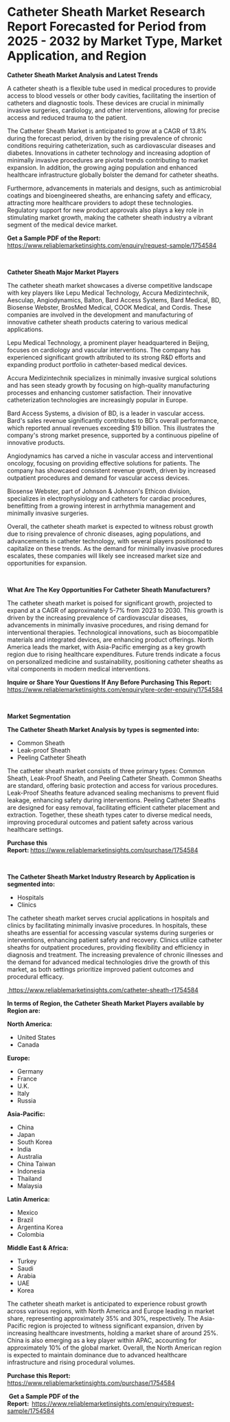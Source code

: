 <p><h1>Catheter Sheath Market Research Report Forecasted for Period from 2025 -  2032 by Market Type, Market Application, and Region</h1></p><p><strong>Catheter Sheath Market Analysis and Latest Trends</strong></p>
<p><p>A catheter sheath is a flexible tube used in medical procedures to provide access to blood vessels or other body cavities, facilitating the insertion of catheters and diagnostic tools. These devices are crucial in minimally invasive surgeries, cardiology, and other interventions, allowing for precise access and reduced trauma to the patient.</p><p>The Catheter Sheath Market is anticipated to grow at a CAGR of 13.8% during the forecast period, driven by the rising prevalence of chronic conditions requiring catheterization, such as cardiovascular diseases and diabetes. Innovations in catheter technology and increasing adoption of minimally invasive procedures are pivotal trends contributing to market expansion. In addition, the growing aging population and enhanced healthcare infrastructure globally bolster the demand for catheter sheaths.</p><p>Furthermore, advancements in materials and designs, such as antimicrobial coatings and bioengineered sheaths, are enhancing safety and efficacy, attracting more healthcare providers to adopt these technologies. Regulatory support for new product approvals also plays a key role in stimulating market growth, making the catheter sheath industry a vibrant segment of the medical device market.</p></p>
<p><strong>Get a Sample PDF of the Report:&nbsp;</strong> <a href="https://www.reliablemarketinsights.com/enquiry/request-sample/1754584?utm_campaign=3571&utm_medium=2&utm_source=Github&utm_content=ia&utm_term=13042025&utm_id=catheter-sheath">https://www.reliablemarketinsights.com/enquiry/request-sample/1754584</a></p>
<p>&nbsp;</p>
<p><strong>Catheter Sheath Major Market Players</strong></p>
<p><p>The catheter sheath market showcases a diverse competitive landscape with key players like Lepu Medical Technology, Accura Medizintechnik, Aesculap, Angiodynamics, Balton, Bard Access Systems, Bard Medical, BD, Biosense Webster, BrosMed Medical, COOK Medical, and Cordis. These companies are involved in the development and manufacturing of innovative catheter sheath products catering to various medical applications.</p><p>Lepu Medical Technology, a prominent player headquartered in Beijing, focuses on cardiology and vascular interventions. The company has experienced significant growth attributed to its strong R&D efforts and expanding product portfolio in catheter-based medical devices.</p><p>Accura Medizintechnik specializes in minimally invasive surgical solutions and has seen steady growth by focusing on high-quality manufacturing processes and enhancing customer satisfaction. Their innovative catheterization technologies are increasingly popular in Europe.</p><p>Bard Access Systems, a division of BD, is a leader in vascular access. Bard's sales revenue significantly contributes to BD's overall performance, which reported annual revenues exceeding $19 billion. This illustrates the company's strong market presence, supported by a continuous pipeline of innovative products.</p><p>Angiodynamics has carved a niche in vascular access and interventional oncology, focusing on providing effective solutions for patients. The company has showcased consistent revenue growth, driven by increased outpatient procedures and demand for vascular access devices.</p><p>Biosense Webster, part of Johnson & Johnson's Ethicon division, specializes in electrophysiology and catheters for cardiac procedures, benefitting from a growing interest in arrhythmia management and minimally invasive surgeries.</p><p>Overall, the catheter sheath market is expected to witness robust growth due to rising prevalence of chronic diseases, aging populations, and advancements in catheter technology, with several players positioned to capitalize on these trends. As the demand for minimally invasive procedures escalates, these companies will likely see increased market size and opportunities for expansion.</p></p>
<p>&nbsp;</p>
<p><strong>What Are The Key Opportunities For Catheter Sheath Manufacturers?</strong></p>
<p><p>The catheter sheath market is poised for significant growth, projected to expand at a CAGR of approximately 5-7% from 2023 to 2030. This growth is driven by the increasing prevalence of cardiovascular diseases, advancements in minimally invasive procedures, and rising demand for interventional therapies. Technological innovations, such as biocompatible materials and integrated devices, are enhancing product offerings. North America leads the market, with Asia-Pacific emerging as a key growth region due to rising healthcare expenditures. Future trends indicate a focus on personalized medicine and sustainability, positioning catheter sheaths as vital components in modern medical interventions.</p></p>
<p><strong>Inquire or Share Your Questions If Any Before Purchasing This Report:</strong> <a href="https://www.reliablemarketinsights.com/enquiry/pre-order-enquiry/1754584?utm_campaign=3571&utm_medium=2&utm_source=Github&utm_content=ia&utm_term=13042025&utm_id=catheter-sheath">https://www.reliablemarketinsights.com/enquiry/pre-order-enquiry/1754584</a></p>
<p>&nbsp;</p>
<p><strong>Market Segmentation</strong></p>
<p><strong>The Catheter Sheath Market Analysis by types is segmented into:</strong></p>
<p><ul><li>Common Sheath</li><li>Leak-proof Sheath</li><li>Peeling Catheter Sheath</li></ul></p>
<p><p>The catheter sheath market consists of three primary types: Common Sheath, Leak-Proof Sheath, and Peeling Catheter Sheath. Common Sheaths are standard, offering basic protection and access for various procedures. Leak-Proof Sheaths feature advanced sealing mechanisms to prevent fluid leakage, enhancing safety during interventions. Peeling Catheter Sheaths are designed for easy removal, facilitating efficient catheter placement and extraction. Together, these sheath types cater to diverse medical needs, improving procedural outcomes and patient safety across various healthcare settings.</p></p>
<p><strong>Purchase this Report:&nbsp;</strong><a href="https://www.reliablemarketinsights.com/purchase/1754584?utm_campaign=3571&utm_medium=2&utm_source=Github&utm_content=ia&utm_term=13042025&utm_id=catheter-sheath">https://www.reliablemarketinsights.com/purchase/1754584</a></p>
<p>&nbsp;</p>
<p><strong>The Catheter Sheath Market Industry Research by Application is segmented into:</strong></p>
<p><ul><li>Hospitals</li><li>Clinics</li></ul></p>
<p><p>The catheter sheath market serves crucial applications in hospitals and clinics by facilitating minimally invasive procedures. In hospitals, these sheaths are essential for accessing vascular systems during surgeries or interventions, enhancing patient safety and recovery. Clinics utilize catheter sheaths for outpatient procedures, providing flexibility and efficiency in diagnosis and treatment. The increasing prevalence of chronic illnesses and the demand for advanced medical technologies drive the growth of this market, as both settings prioritize improved patient outcomes and procedural efficacy.</p></p>
<p><a href="https://www.reliablemarketinsights.com/catheter-sheath-r1754584?utm_campaign=3571&utm_medium=2&utm_source=Github&utm_content=ia&utm_term=13042025&utm_id=catheter-sheath">&nbsp;https://www.reliablemarketinsights.com/catheter-sheath-r1754584</a></p>
<p><strong>In terms of Region, the Catheter Sheath Market Players available by Region are:</strong></p>
<p>
    <p> <strong> North America: </strong>
        <ul>
            <li>United States</li>
            <li>Canada</li>
        </ul>
        </p> 
    <p> <strong> Europe: </strong>
        <ul>
            <li>Germany</li>
            <li>France</li>
            <li>U.K.</li>
            <li>Italy</li>
            <li>Russia</li>
        </ul>
        </p> 
    <p> <strong> Asia-Pacific: </strong>
        <ul>
            <li>China</li>
            <li>Japan</li>
            <li>South Korea</li>
            <li>India</li>
            <li>Australia</li>
            <li>China Taiwan</li>
            <li>Indonesia</li>
            <li>Thailand</li>
            <li>Malaysia</li>
        </ul>
        </p> 
    <p> <strong> Latin America: </strong>
        <ul>
            <li>Mexico</li>
            <li>Brazil</li>
            <li>Argentina Korea</li>
            <li>Colombia</li>
        </ul>
        </p> 
    <p> <strong> Middle East & Africa: </strong>
        <ul>
            <li>Turkey</li>
            <li>Saudi</li>
            <li>Arabia</li>
            <li>UAE</li>
            <li>Korea</li>
        </ul>
    </p>
    </p>
<p><p>The catheter sheath market is anticipated to experience robust growth across various regions, with North America and Europe leading in market share, representing approximately 35% and 30%, respectively. The Asia-Pacific region is projected to witness significant expansion, driven by increasing healthcare investments, holding a market share of around 25%. China is also emerging as a key player within APAC, accounting for approximately 10% of the global market. Overall, the North American region is expected to maintain dominance due to advanced healthcare infrastructure and rising procedural volumes.</p></p>
<p><strong>Purchase this Report: </strong><a href="https://www.reliablemarketinsights.com/purchase/1754584?utm_campaign=3571&utm_medium=2&utm_source=Github&utm_content=ia&utm_term=13042025&utm_id=catheter-sheath">https://www.reliablemarketinsights.com/purchase/1754584</a></p>
<p>&nbsp;<strong>Get a Sample PDF of the Report:&nbsp;&nbsp;</strong><a href="https://www.reliablemarketinsights.com/enquiry/request-sample/1754584?utm_campaign=3571&utm_medium=2&utm_source=Github&utm_content=ia&utm_term=13042025&utm_id=catheter-sheath">https://www.reliablemarketinsights.com/enquiry/request-sample/1754584</a></p>
<p><strong></strong></p>
<p><p></p><p></p><p></p></p>